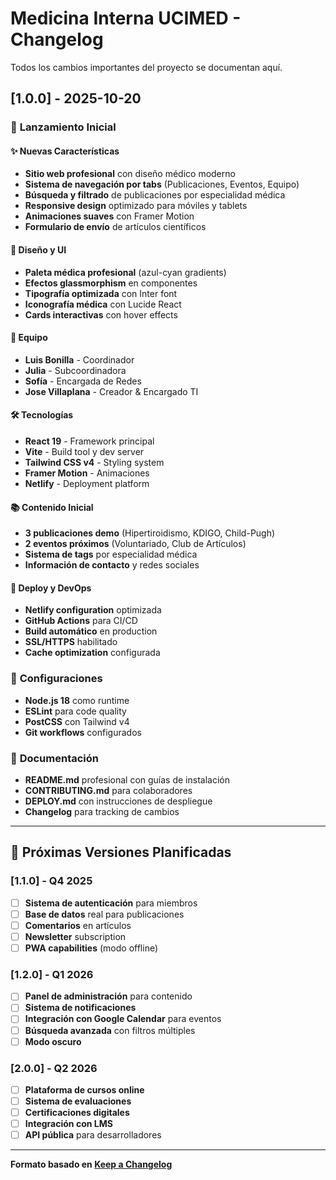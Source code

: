 # Medicina Interna UCIMED - Changelog

Todos los cambios importantes del proyecto se documentan aquí.

## [1.0.0] - 2025-10-20

### 🎉 **Lanzamiento Inicial**

#### ✨ **Nuevas Características**
- **Sitio web profesional** con diseño médico moderno
- **Sistema de navegación por tabs** (Publicaciones, Eventos, Equipo)
- **Búsqueda y filtrado** de publicaciones por especialidad médica
- **Responsive design** optimizado para móviles y tablets
- **Animaciones suaves** con Framer Motion
- **Formulario de envío** de artículos científicos

#### 🎨 **Diseño y UI**
- **Paleta médica profesional** (azul-cyan gradients)
- **Efectos glassmorphism** en componentes
- **Tipografía optimizada** con Inter font
- **Iconografía médica** con Lucide React
- **Cards interactivas** con hover effects

#### 👥 **Equipo**
- **Luis Bonilla** - Coordinador
- **Julia** - Subcoordinadora  
- **Sofía** - Encargada de Redes
- **Jose Villaplana** - Creador & Encargado TI

#### 🛠️ **Tecnologías**
- **React 19** - Framework principal
- **Vite** - Build tool y dev server
- **Tailwind CSS v4** - Styling system
- **Framer Motion** - Animaciones
- **Netlify** - Deployment platform

#### 📚 **Contenido Inicial**
- **3 publicaciones demo** (Hipertiroidismo, KDIGO, Child-Pugh)
- **2 eventos próximos** (Voluntariado, Club de Artículos)
- **Sistema de tags** por especialidad médica
- **Información de contacto** y redes sociales

#### 🚀 **Deploy y DevOps**
- **Netlify configuration** optimizada
- **GitHub Actions** para CI/CD
- **Build automático** en production
- **SSL/HTTPS** habilitado
- **Cache optimization** configurada

### 🔧 **Configuraciones**
- **Node.js 18** como runtime
- **ESLint** para code quality
- **PostCSS** con Tailwind v4
- **Git workflows** configurados

### 📝 **Documentación**
- **README.md** profesional con guías de instalación
- **CONTRIBUTING.md** para colaboradores
- **DEPLOY.md** con instrucciones de despliegue
- **Changelog** para tracking de cambios

---

## 🔮 **Próximas Versiones Planificadas**

### [1.1.0] - Q4 2025
- [ ] **Sistema de autenticación** para miembros
- [ ] **Base de datos** real para publicaciones
- [ ] **Comentarios** en artículos
- [ ] **Newsletter** subscription
- [ ] **PWA capabilities** (modo offline)

### [1.2.0] - Q1 2026
- [ ] **Panel de administración** para contenido
- [ ] **Sistema de notificaciones**
- [ ] **Integración con Google Calendar** para eventos
- [ ] **Búsqueda avanzada** con filtros múltiples
- [ ] **Modo oscuro**

### [2.0.0] - Q2 2026
- [ ] **Plataforma de cursos online**
- [ ] **Sistema de evaluaciones**
- [ ] **Certificaciones digitales**
- [ ] **Integración con LMS**
- [ ] **API pública** para desarrolladores

---

**Formato basado en [Keep a Changelog](https://keepachangelog.com/)**

